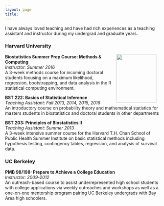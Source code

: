 ```yaml
---
layout: page
title: 
---
```


I have always loved teaching and have had rich experiences as a teaching assistant and instructor during my undergrad and graduate years.

### Harvard University ###
<img src="https://jgrons.github.io/img/me_teaching.jpg"
     style="float: right; margin-right: 10px;"
     width="130" height="158" />
**Biostatistics Summer Prep Course: Methods & Computing**   
*Instructor: Summer 2016*    
A 3-week methods course for incoming doctoral students focusing on a maximum likelihood, regression, bootstrapping, and data analysis in the R statistical computing environment.


**BST 222: Basics of Statistical Inference**   
*Teaching Assistant: Fall 2013, 2014, 2015, 2016*    
An introductory course on probability theory and mathematical statistics for masters students in biostatistics and doctoral students in other departments

**BST 203: Principles of Biostatistics II**   
*Teaching Assistant: Summer 2013*    
A 3-week intensive summer course for the Harvard T.H. Chan School of Public Health Summer Institute on basic statistical methods including hypothesis testing, contingency tables, regression, and analysis of survival data. 
	
### UC Berkeley ###
**PMB 98/198: Prepare to Achieve a College Education**   
*Instructor: 2009-2012*    
An outreach-based course to assist underrepresented high school students with college applications via weekly outreaches and workshops as well as a one-on-one mentorship program pairing UC Berkeley undergrads with Bay Area high schoolers.
